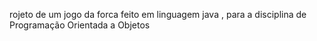rojeto de um jogo da forca feito em linguagem java , para a disciplina de Programação Orientada a Objetos
